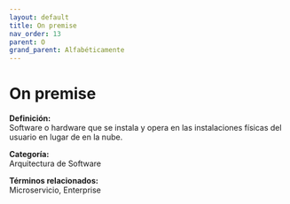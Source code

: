 ```yaml
---
layout: default
title: On premise
nav_order: 13
parent: O
grand_parent: Alfabéticamente
---
```


# On premise

**Definición:**  
Software o hardware que se instala y opera en las instalaciones físicas del usuario en lugar de en la nube.

**Categoría:**  
Arquitectura de Software  

  


**Términos relacionados:**  
Microservicio, Enterprise
